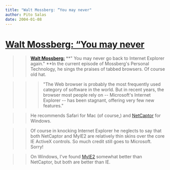 ```yaml
---
title: "Walt Mossberg: “You may never"
author: Pito Salas
date: 2004-01-08
---
```

# [Walt Mossberg: “You may never](None)



>>

>> **[Walt
Mossberg:](<http://online.wsj.com/article/0,,SB107351380768717600,00.html?mod=technology%5Ffeatured%5Fstories%5Fhs>)**
**" You may never go back to Internet Explorer again." **In the current
episode of Mossberg's Personal Technology, he sings the praises of tabbed
browsers. Of course old hat.

>>

>>  
>
>>

>>>  
>
>>>

>>> "The Web browser is probably the most frequently used category of software
in the world. But in recent years, the browser most people rely on --
Microsoft's Internet Explorer -- has been stagnant, offering very few new
features."

>>

>>  
>
>>

>> He recommends Safari for Mac (of course,) and
[NetCaptor](<http://www.netcaptor.com/>) for Windows.

>>

>>  
>
>>

>> Of course in knocking Internet Explorer he neglects to say that both
NetCaptor and MyIE2 are relatively thin skins over the core IE ActiveX
controls. So much credit still goes to Microsoft. Sorry!

>>

>>  
>
>>

>> On Windows, I've found [MyIE2](<http://www.myie2.com>) somewhat better than
NetCaptor, but both are better than IE.



